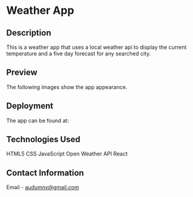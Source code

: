 # Weather App

## Description

This is a weather app that uses a local weather api to display the current temperature and a five day forecast for any searched city.

## Preview

The following images show the app appearance.

## Deployment

The app can be found at:

## Technologies Used

HTML5
CSS
JavaScript
Open Weather API
React

## Contact Information

Email - audumnv@gmail.com
